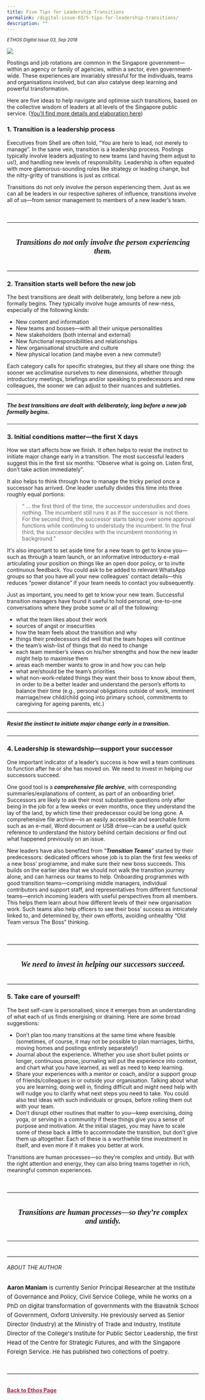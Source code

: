 ```yaml
---
title: Five Tips for Leadership Transitions
permalink: /digital-issue-03/5-tips-for-leadership-transitions/
description: ""
---
```

<style>
	
.break
{
   border-top: 1px solid  black;
   border-bottom: 1px solid black;
	 padding:20px;
	text-align:center;
	margin-top:50px;
}
	
.break1
{
font-family: Georgia;
	font-size:20px;
	font-style: italic;
	font-weight: bold;
}	
	
	
.author p
{
	font-size: 15px;
	line-height:24px;
}
	
.notestop ol li
{
font-size: 15px;
line-height:22px;
}	
	
.notestop1 ol li
{
font-size: 15px;
line-height:22px;
}		
	
.notestop1
{
margin-top:40px;
padding-bottom:30px;
padding-top:30px;	
border-top: 1px solid black;

}			
	
.notestop2 ol li
{
font-size: 16px;
line-height:32px;
}			

	
	
	
.back a
{
	color: #9f2943;
	font-weight: bold;
}


.author
{
margin-top:40px;
padding-bottom:30px;
border-top: 1px solid black;
border-bottom: 1px solid black;
}		
	
.containerbox {
	background-color: #eceedb;
	border-radius: 10px;
	padding: 5%;
	margin-top: 5%;
	
	}		
	
</style>


<em><small>ETHOS Digital Issue 03, Sep 2018</small></em>
<div class="background-image">
<img src="/images/Ethos_Images/Ethos_Digital_Issue_03/Article%203/D3_Banner_Leadership%20Transitions.jpg">
</div>


<p>Postings and job rotations are common in the Singapore government—within an agency or family of agencies, within a sector, even government-wide. These experiences are invariably stressful for the individuals, teams and organisations involved, but can also catalyse deep learning and powerful transformation.</p>

<p>Here are five ideas to help navigate and optimise such transitions, based on the collective wisdom of leaders at all levels of the Singapore public service. (<a target="_blank" href="../../docs/default-source/default-document-library/leading_moves-(final)-pdf-to-accompany-op-ed-by-aaron-maniam.pdf">You’ll find more details and elaboration here</a>)</p>

<h3>1. Transition is a leadership process</h3>

<p>Executives from Shell are often told, “You are here to lead, not merely to manage”. In the same vein, transition is a leadership process. Postings typically involve leaders adjusting to new teams (and having them adjust to us!), and handling new levels of responsibility. Leadership is often equated with more glamorous-sounding roles like strategy or leading change, but the nitty-gritty of transitions is just as critical.</p>

<p>Transitions do not only involve the person experiencing them. Just as we can all be leaders in our respective spheres of influence, transitions involve all of us—from senior management to members of a new leader’s team.</p>

<div class="break">

<p class="break1">
Transitions do not only involve the person experiencing them.
</p>

</div>
	

<h3>2. Transition starts well before the new job</h3>

<p>The best transitions are dealt with deliberately, long before a new job formally begins. They typically involve huge amounts of new-ness, especially of the following kinds:</p>

<ul>
<li>New content and information </li>
<li>New teams and bosses—with all their unique personalities </li>
<li>New stakeholders (both internal and external)</li>
<li>New functional responsibilities and relationships</li>
<li>New organisational structure and culture</li>
<li>New physical location (and maybe even a new commute!)</li>
</ul>

<p>Each category calls for specific strategies, but they all share one thing: the sooner we acclimatise ourselves to new dimensions, whether through introductory meetings, briefings and/or speaking to predecessors and new colleagues, the sooner we can adjust to their nuances and subtleties. </p>

<hr>

<h5><em>
The best transitions are dealt with deliberately, long before a new job formally begins.
</em></h5>

<hr>

<h3>3. Initial conditions matter—the first X days </h3>

<p>How we start affects how we finish. It often helps to resist the instinct to initiate major change early in a transition. The most successful leaders suggest this in the first six months: “Observe what is going on. Listen first, don’t take action immediately”.  </p>

<p>It also helps to think through how to manage the tricky period once a successor has arrived. One leader usefully divides this time into three roughly equal portions: </p>

<blockquote>
<p>“ …&nbsp;the first third of the time, the successor understudies and does nothing. The incumbent still runs it as if the successor is not there. For the second third, the successor starts taking over some approval functions while continuing to understudy the incumbent. In the final third, the successor decides with the incumbent monitoring in background.” </p>
</blockquote>

<p>It's also important to set aside time for a new team to get to know you—such as through a team launch, or an informative introductory e-mail articulating your position on things like an open door policy, or to invite continuous feedback. You could ask to be added to relevant WhatsApp groups so that you have all your new colleagues’ contact details—this reduces “power distance” if your team needs to contact you subsequently. </p>

<p>Just as important, you need to get to know your new team. Successful transition managers have found it useful to hold personal, one-to-one conversations where they probe some or all of the following:
</p>

<ul>
<li>what the team likes about their work</li>
<li>sources of angst or insecurities </li>
<li>how the team feels about the transition and why </li>
<li>things their predecessors did well that the team hopes will continue </li>
<li>the team’s wish-list of things that do need to change </li>
<li>each team member’s views on his/her strengths and how the new leader might help to maximise them</li>
<li>areas each member wants to grow in and how you can help </li>
<li>what are/should be the team’s priorities</li>
<li>what non-work-related things they want their boss to know about them, in order to be a better leader and understand the person’s efforts to balance their time (e.g., personal obligations outside of work, imminent marriage/new child/child going into primary school, commitments to caregiving for ageing parents, etc.)</li>
</ul>

<hr>

<h5><em>
Resist the instinct to initiate major change early in a transition.
</em></h5>

<hr>

<h3>4. Leadership is stewardship—support your successor</h3>

<p>One important indicator of a leader’s success is how well a team continues to function after he or she has moved on. We need to invest in helping our successors succeed. </p>

<p>One good tool is a <strong><em>comprehensive file archive</em></strong>, with corresponding summaries/explanations of content, as part of an onboarding brief. Successors are likely to ask their most substantive questions only after being in the job for a few weeks or even months, once they understand the lay of the land, by which time their predecessor could be long gone. A comprehensive file archive—in an easily accessible and searchable form such as an e-mail, Word document or USB drive—can be a useful quick reference to understand the history behind certain decisions or find out what happened previously on an issue. </p>

<p>New leaders have also benefited from “<strong><em>Transition Teams</em></strong>” started by their predecessors: dedicated officers whose job is to plan the first few weeks of a new boss’ programme, and make sure their new boss succeeds. This builds on the earlier idea that we should not walk the transition journey alone, and can harness our teams to help. Onboarding programmes with good transition teams—comprising middle managers, individual contributors and support staff, and representatives from different functional teams—enrich incoming leaders with useful perspectives from all members. This helps them learn about how different levels of their new organisation work. Such teams also help officers to see their boss’ success as intricately linked to, and determined by, their own efforts, avoiding unhealthy “Old Team versus The Boss” thinking.</p>

<div class="break">

<p class="break1">
We need to invest in helping our successors succeed.
</p>

</div>

<h3>5. Take care of yourself! </h3>

<p>The best self-care is personalised, since it emerges from an understanding of what each of us finds energising or draining. Here are some broad suggestions: </p>

<ul>
<li>
    Don’t plan too many transitions at the same time where feasible (sometimes, of course, it may not be possible to plan marriages, births, moving homes and postings entirely separately!)
    </li>
<li>Journal about the experience. Whether you use short bullet points or longer, continuous prose, journaling will put the experience into context, and chart what you have learned, as well as need to keep learning.
    </li>
<li>Share your experiences with a mentor or coach, and/or a support group of friends/colleagues in or outside your organisation. Talking about what you are learning, doing well in, finding difficult and might need help with will nudge you to clarify what next steps you need to take. You could also test ideas with such individuals or groups, before rolling them out with your team.
    </li>
<li>Don’t disrupt other routines that matter to you—keep exercising, doing yoga, or serving in a community if these things give you a sense of purpose and motivation. At the initial stages, you may have to scale some of these back a little to accommodate the transition, but don’t give them up altogether. Each of these is a worthwhile time investment in itself, and even more if it makes you better at work.</li>
</ul>

<p>Transitions are human processes—so they’re complex and untidy. But with the right attention and energy, they can also bring teams together in rich, meaningful common experiences. </p>

<div class="break">

<p class="break1">
Transitions are human processes—so they’re complex and untidy.
</p>

</div>

<div class="author">

<h6>ABOUT THE AUTHOR</h6>

<p class="small-text"><strong> Aaron Maniam</strong> is currently Senior Principal Researcher at the Institute of Governance and Policy, Civil Service College, while he works on a PhD on digital transformation of governments with the Blavatnik School of Government, Oxford University. He previously served as Senior Director (Industry) at the Ministry of Trade and Industry, Institute Director of the College's Institute for Public Sector Leadership, the first Head of the Centre for Strategic Futures, and with the Singapore Foreign Service. He has published two collections of poetry.&nbsp;&nbsp; </p>

</div>



<br>
<br>	
<div class="back">
<a href="/ethos/">Back to Ethos Page</a>	
</div>













